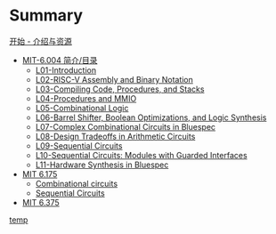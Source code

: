 # Summary

[开始 - 介绍与资源](./介绍.md)

- [MIT-6.004 简介/目录](./MIT6.004.md)
  - [L01-Introduction](./MIT6.004/L01.md)
  - [L02-RISC-V Assembly and Binary Notation](./MIT6.004/L02.md)
  - [L03-Compiling Code, Procedures, and Stacks](./MIT6.004/L03.md)
  - [L04-Procedures and MMIO](./MIT6.004/L04.md)
  - [L05-Combinational Logic](./MIT6.004/L05.md)
  - [L06-Barrel Shifter, Boolean Optimizations, and Logic Synthesis](./MIT6.004/L06.md)
  - [L07-Complex Combinational Circuits in Bluespec](./MIT6.004/L07.md)
  - [L08-Design Tradeoffs in Arithmetic Circuits](./MIT6.004/L08.md)
  - [L09-Sequential Circuits](./MIT6.004/L09.md)
  - [L10-Sequential Circuits: Modules with Guarded Interfaces](./MIT6.004/L10.md)
  - [L11-Hardware Synthesis in Bluespec](./MIT6.004/L11.md)
- [MIT 6.175](./MIT6.175.md)
  - [Combinational circuits](./MIT6.175/combinational-circuits.md)
  - [Sequential Circuits](./MIT6.175/sequential-circuits.md)
- [MIT 6.375](./MIT6.375.md)

[temp](./temp.md)

<!-- 视频选集
(1/25)
自动连播

P1
L01 Introduction
54:14
P2
L02 RISC-V Assembly
50:34
P3
L03 Compiling Code, Procedures, and Stacks
53:35
P4
L04 Procedures and MMIO
52:28
P5
L05 Combinational Logic
54:00
P6
L06 Barrel Shifter, Boolean Optimizations, and Logic Synthesis
46:19
P7
L07 Complex Combinational Circuits in Bluespec
52:48
P8
L08 Design Tradeoffs in Arithmetic Circuits
53:20
P9
L09 Sequential Circuits
50:32
P10
L10 Sequential Circuits Modules with Guarded Interfaces
52:44
P11
L11 Hardware Synthesis in Bluespec
51:42
P12
L12 Module Interfaces and Concurrency
48:44
P13
L13 Implementing RISC-V Processor in Hardware
52:22
P14
L14 Multicycle Processors
53:47
P15
L15 The Memory Hierarchy
50:58
P16
L16 Memory Systems: Design and Implementation
53:56
P17
L17 Operating Systems
52:15
P18
L18 Virtual Memory
51:17
P19
L19 Introduction to Pipelining
53:08
P20
L20 Processor Pipelining
53:42
P21
L21 Implementing Pipelines
45:23
P22
L22 Synchronization
46:01
P23
L23 Implementing Processor Pipelines
52:24
P24
L24 The Digital Abstraction and Sequential Timing Constraints
47:42
P25
L25 Cache Coherence
48:21 -->